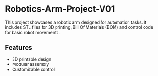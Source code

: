 # Robotics-Arm-Project-V01


This project showcases a robotic arm designed for automation tasks. It includes STL files for 3D printing, Bill Of Materials (BOM) and control code for basic robot movements.  

## Features  
- 3D printable design  
- Modular assembly  
- Customizable control
